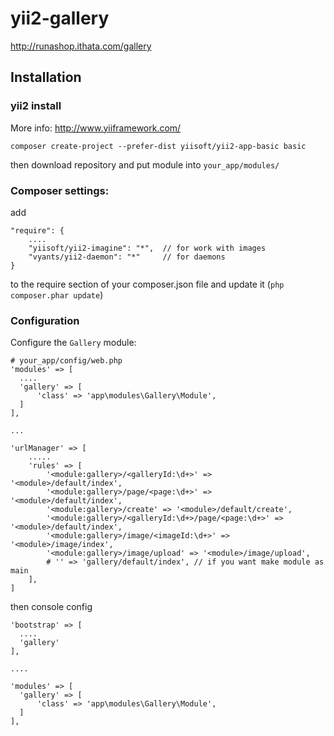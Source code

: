 # yii2-gallery
http://runashop.ithata.com/gallery

## Installation

### yii2 install 
More info: http://www.yiiframework.com/
```
composer create-project --prefer-dist yiisoft/yii2-app-basic basic
```
then download repository and put module into `your_app/modules/`


### Composer settings:
add 
```
"require": {
    ....
    "yiisoft/yii2-imagine": "*",  // for work with images
    "vyants/yii2-daemon": "*"     // for daemons
}
```
to the require section of your composer.json file and update it (`php composer.phar update`)

### Configuration

Configure the `Gallery` module:


```
# your_app/config/web.php
'modules' => [
  ....
  'gallery' => [
      'class' => 'app\modules\Gallery\Module',
  ]
],
  
...

'urlManager' => [
    .....
    'rules' => [
        '<module:gallery>/<galleryId:\d+>' => '<module>/default/index',
        '<module:gallery>/page/<page:\d+>' => '<module>/default/index',
        '<module:gallery>/create' => '<module>/default/create',
        '<module:gallery>/<galleryId:\d+>/page/<page:\d+>' => '<module>/default/index',
        '<module:gallery>/image/<imageId:\d+>' => '<module>/image/index',
        '<module:gallery>/image/upload' => '<module>/image/upload',
        # '' => 'gallery/default/index', // if you want make module as main
    ],
]
```

then console config

```
'bootstrap' => [
  ....
  'gallery'
],

....

'modules' => [
  'gallery' => [
      'class' => 'app\modules\Gallery\Module',
  ]
],


```